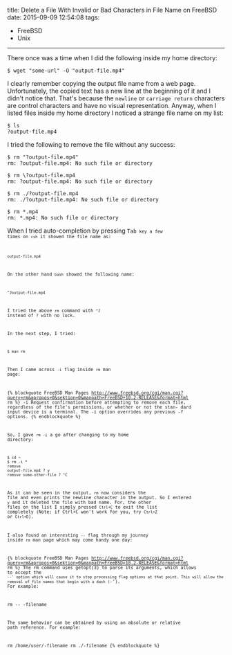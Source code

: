 title: Delete a File With Invalid or Bad Characters in File Name on FreeBSD
date: 2015-09-09 12:54:08
tags:
- FreeBSD
- Unix
---

There once was a time when I did the following inside my home directory:

    $ wget "some-url" -O "output-file.mp4"

I clearly remember copying the output file name from a web page. Unfortunately, the copied text has a new line at the beginning of it and I didn't notice that. That's because the <code>newline</code> or <code>carriage return</code> characters are control characters and have no visual representation. Anyway, when I listed files inside my home directory I noticed a strange file name on my list:

    $ ls
    ?output-file.mp4

<!-- more -->

I tried the following to remove the file without any success:

    $ rm "?output-file.mp4"
    rm: ?output-file.mp4: No such file or directory

    $ rm \?output-file.mp4
    rm: ?output-file.mp4: No such file or directory

    $ rm ./?output-file.mp4
    rm: ./?output-file.mp4: No such file or directory

    $ rm *.mp4
    rm: *.mp4: No such file or directory

When I tried auto-completion by pressing <code>Tab<code> key a few times on <code>csh</code> it showed the file name as:

    output-file.mp4

On the other hand <code>bash</code> showed the following name:

    ^Joutput-file.mp4

I tried the above <code>rm</code> command with <code>^J</code> instead of <code>?</code> with no luck.

In the next step, I tried:

    $ man rm

Then I came across <code>-i</code> flag inside <code>rm</code> man page:

{% blockquote FreeBSD Man Pages http://www.freebsd.org/cgi/man.cgi?query=rm&apropos=0&sektion=0&manpath=FreeBSD+10.2-RELEASE&format=html rm %}
-i      Request confirmation before attempting to remove each file,
        regardless of the file's permissions, or whether or not the stan-
        dard input device is a terminal. The -i option overrides any
        previous -f options.
{% endblockquote %}

So, I gave <code>rm -i</code> a go after changing to my home directory:

    $ cd ~
    $ rm -i *
    remove
    output-file.mp4 ? y
    remove some-other-file ? ^C

As it can be seen in the output, <code>rm</code> now considers the file and even prints the newline character in the output. So I entered <code>y</code> and it deleted the file with bad name. For, the other files on the list I simply pressed <code>Ctrl+C</code> to exit the list completely (Note: if Ctrl+C won't work for you, try <code>Ctrl+Z</code> or <code>Ctrl+D</code>).

I also found an interesting <code>--</code> flag through my journey inside <code>rm</code> man page which may come handy one day:

{% blockquote FreeBSD Man Pages http://www.freebsd.org/cgi/man.cgi?query=rm&apropos=0&sektion=0&manpath=FreeBSD+10.2-RELEASE&format=html rm %}
The rm command uses getopt(3) to parse its arguments, which allows to
accept the `--' option which will cause it to stop processing flag
options at that point. This will allow the removal of file names that
begin with a dash (`-'). For example:

rm -- -filename

The same behavior can be obtained by using an absolute or relative path
reference. For example:

rm /home/user/-filename
rm ./-filename
{% endblockquote %}


